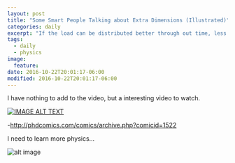 ```yaml
---
layout: post
title: "Some Smart People Talking about Extra Dimensions (Illustrated)"
categories: daily
excerpt: "If the load can be distributed better through out time, less infrastructure is needed, less resources are needed."
tags:
  - daily
  - physics
image:
  feature:
date: 2016-10-22T20:01:17-06:00
modified: 2016-10-22T20:01:17-06:00
---
```


I have nothing to add to the video, but a interesting video to watch.

[![IMAGE ALT TEXT](http://img.youtube.com/vi/BMvT2sriq34/0.jpg)](http://www.youtube.com/watch?v=BMvT2sriq34 "Extra Dimensions Explained")

-http://phdcomics.com/comics/archive.php?comicid=1522

I need to learn more physics...

![alt image](http://67.media.tumblr.com/tumblr_lyc54f3pnU1qhap1n.jpg)
